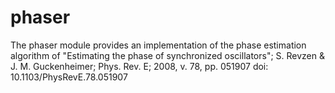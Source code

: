 # phaser
The phaser module provides an implementation of the phase estimation algorithm of "Estimating the phase of synchronized oscillators";     S. Revzen &amp; J. M. Guckenheimer; Phys. Rev. E; 2008, v. 78, pp. 051907    doi: 10.1103/PhysRevE.78.051907 

